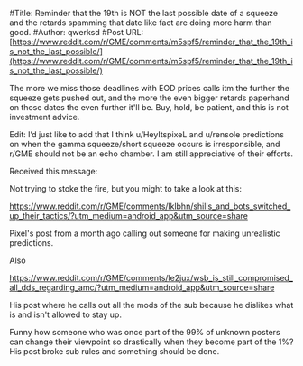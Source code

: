 #Title: Reminder that the 19th is NOT the last possible date of a squeeze and the retards spamming that date like fact are doing more harm than good.
#Author: qwerksd
#Post URL: [https://www.reddit.com/r/GME/comments/m5spf5/reminder_that_the_19th_is_not_the_last_possible/](https://www.reddit.com/r/GME/comments/m5spf5/reminder_that_the_19th_is_not_the_last_possible/)


The more we miss those deadlines with EOD prices calls itm the further the squeeze gets pushed out, and the more the even bigger retards paperhand on those dates the even further it'll be.  Buy, hold, be patient, and this is not investment advice.



Edit: I’d just like to add that I think u/HeyItspixeL and u/rensole predictions on when the gamma squeeze/short squeeze occurs is irresponsible, and r/GME should not be an echo chamber. I am still appreciative of their efforts.

Received this message: 


Not trying to stoke the fire, but you might to take a look at this:

https://www.reddit.com/r/GME/comments/lklbhn/shills_and_bots_switched_up_their_tactics/?utm_medium=android_app&utm_source=share

Pixel's post from a month ago calling out someone for making unrealistic predictions. 

Also

https://www.reddit.com/r/GME/comments/le2jux/wsb_is_still_compromised_all_dds_regarding_amc/?utm_medium=android_app&utm_source=share

His post where he calls out all the mods of the sub because he dislikes what is and isn't allowed to stay up. 

Funny how someone who was once part of the 99% of unknown posters can change their viewpoint so drastically when they become part of the 1%? 
His post broke sub rules and something should be done.